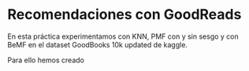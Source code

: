 # Recomendaciones con GoodReads

En esta práctica experimentamos con KNN, PMF con y sin sesgo y con BeMF en el dataset GoodBooks 10k updated de kaggle.

Para ello hemos creado 
